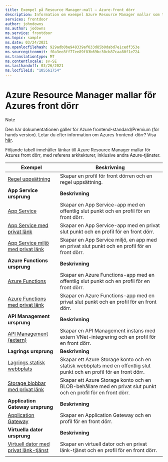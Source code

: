 ```yaml
---
title: Exempel på Resource Manager-mall – Azure-front dörr
description: Information om exempel Azure Resource Manager mallar som tillhandahålls för Azures frontend-dörr.
services: frontdoor
author: johndowns
ms.author: jodowns
ms.service: frontdoor
ms.topic: sample
ms.date: 03/24/2021
ms.openlocfilehash: 929adb0be948339af033d85b0dabd7e1cedf353e
ms.sourcegitcommit: f0a3ee8ff77ee89f83b69bc30cb87caa80f1e724
ms.translationtype: MT
ms.contentlocale: sv-SE
ms.lasthandoff: 03/26/2021
ms.locfileid: "105561754"
---
```

# <a name="azure-resource-manager-templates-for-azure-front-door"></a>Azure Resource Manager mallar för Azures front dörr

> [!Note]
> Den här dokumentationen gäller för Azure frontend-standard/Premium (för hands version). Letar du efter information om Azures frontend-dörr? Visa [här](../front-door-overview.md).

Följande tabell innehåller länkar till Azure Resource Manager mallar för Azures front dörr, med referens arkitekturer, inklusive andra Azure-tjänster.

| Exempel | Beskrivning |
|-|-|
| [Regel uppsättning](https://github.com/Azure/azure-quickstart-templates/tree/master/201-front-door-standard-premium-rule-set/) | Skapar en profil för front dörren och en regel uppsättning.  |
|**App Service ursprung**| **Beskrivning** |
| [App Service](https://github.com/Azure/azure-quickstart-templates/tree/master/201-front-door-standard-premium-app-service-public) | Skapar en App Service-app med en offentlig slut punkt och en profil för en front dörr.  |
| [App Service med privat länk](https://github.com/Azure/azure-quickstart-templates/tree/master/201-front-door-premium-app-service-private-link) | Skapar en App Service-app med en privat slut punkt och en profil för en front dörr.  |
| [App Service miljö med privat länk](https://github.com/Azure/azure-quickstart-templates/tree/master/201-front-door-premium-app-service-environment-internal-private-link) | Skapar en App Service miljö, en app med en privat slut punkt och en profil för en front dörr.  |
|**Azure Functions ursprung**| **Beskrivning** |
| [Azure Functions](https://github.com/Azure/azure-quickstart-templates/tree/master/201-front-door-standard-premium-function-public/) | Skapar en Azure Functions-app med en offentlig slut punkt och en profil för en front dörr.  |
| [Azure Functions med privat länk](https://github.com/Azure/azure-quickstart-templates/tree/master/201-front-door-premium-function-private-link) | Skapar en Azure Functions-app med en privat slut punkt och en profil för en front dörr.  |
|**API Management ursprung**| **Beskrivning** |
| [API Management (extern)](https://github.com/Azure/azure-quickstart-templates/tree/master/201-front-door-standard-premium-api-management-external) | Skapar en API Management instans med extern VNet-integrering och en profil för en front dörr.  |
|**Lagrings ursprung**| **Beskrivning** |
| [Lagrings statisk webbplats](https://github.com/Azure/azure-quickstart-templates/tree/master/201-front-door-standard-premium-storage-static-website) | Skapar ett Azure Storage konto och en statisk webbplats med en offentlig slut punkt och en profil för en front dörr.  |
| [Storage blobbar med privat länk](https://github.com/Azure/azure-quickstart-templates/tree/master/201-front-door-premium-storage-blobs-private-link) | Skapar ett Azure Storage konto och en BLOB-behållare med en privat slut punkt och en profil för en front dörr.  |
|**Application Gateway ursprung**| **Beskrivning** |
| [Application Gateway](https://github.com/Azure/azure-quickstart-templates/tree/master/201-front-door-standard-premium-application-gateway-public) | Skapar en Application Gateway och en profil för en front dörr. |
|**Virtuella dator ursprung**| **Beskrivning** |
| [Virtuell dator med privat länk-tjänst](https://github.com/Azure/azure-quickstart-templates/tree/master/201-front-door-premium-vm-private-link) | Skapar en virtuell dator och en privat länk-tjänst och en profil för en front dörr. |
| | |
